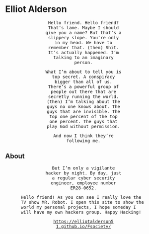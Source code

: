 # Elliot Alderson

<body>
<div class="hello_friend">

Hello friend. Hello friend? That’s lame. Maybe I should give you a name? But that’s a slippery slope. You’re only in my head. We have to remember that. (then) Shit. It’s actually happened. I’m talking to an imaginary person.

What I’m about to tell you is top secret. A conspiracy bigger than all of us. There’s a powerful group of people out there that are secretly running the world. (then) I’m talking about the guys no one knows about. The guys that are invisible. The top one percent of the top one percent. The guys that play God without permission.

And now I think they’re following me.

</div>

## About

<div class="hello_friend">

<p>But I’m only a vigilante hacker by night. By day, just a regular cyber security engineer, employee number ER28-0652.</p>

</div>

<div class="about">

Hello friend! As you can see I really love the TV show MR. Robot. I open this site to show the world my personal projects, I hope someday I will have my own hackers group. Happy Hacking!

<div class="hello_friend">

https://elliotalderson51.github.io/Fsociety/

</div>

</div>

<body>

<style>

p{

font-family: 'Courier Prime', monospace;

}

.hello_friend{

width: 50%;
text-align: center;
margin: 0 auto;

}

.about{

width: 80%;
margin: 0 auto;

}

</style>
